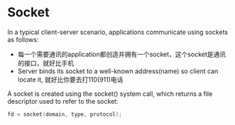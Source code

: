 # Socket

In a typical client-server scenario, applications communicate using sockets as follows:

- 每一个需要通讯的application都创造并拥有一个socket，这个socket是通讯的接口，就好比手机
- Server binds its socket to a well-known address(name) so client can locate it, 就好比你要去打110(911)电话

A socket is created using the socket() system call, which returns a file descriptor used
to refer to the socket:
```c
fd = socket(domain, type, protocol);
```